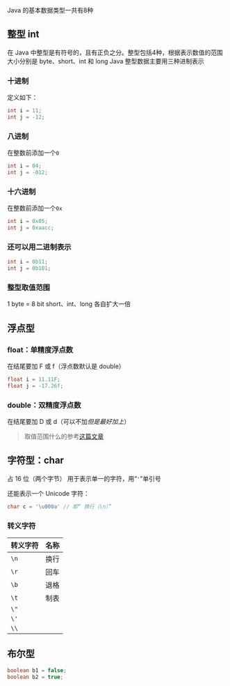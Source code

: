 Java 的基本数据类型一共有8种
## 整型 int
在 Java 中整型是有符号的，且有正负之分。整型包括4种，根据表示数值的范围大小分别是 byte、short、int 和 long
Java 整型数据主要用三种进制表示
### 十进制
定义如下：
```java
int i = 11;
int j = -12;
```
### 八进制
在整数前添加一个`0`
```java
int i = 04;
int j = -012;
```
### 十六进制
在整数前添加一个`0x`
```java
int i = 0x05;
int j = 0xaacc;
```
### 还可以用二进制表示
```java
int i = 0b11;
int j = 0b101;
```
### 整型取值范围
1 byte = 8 bit
short、int、long 各自扩大一倍
## 浮点型
### float：单精度浮点数
在结尾要加 F 或 f（浮点数默认是 double）
```java
float i = 11.11F;
float j = -17.26f;
```
### double：双精度浮点数
在结尾要加 D 或 d（可以不加*但是最好加上*）
>取值范围什么的参考[这篇文章](https://blog.csdn.net/shichimiyasatone/article/details/85276316)
## 字符型：char
占 16 位（两个字节）
用于表示单一的字符，用“`'`”单引号

还能表示一个 Unicode 字符：
```java
char c = '\u000a' // 即“ 换行（\n）”
```
### 转义字符
转义字符|名称
-|-
`\n`|换行
`\r`|回车
`\b`|退格
`\t`|制表
`\"`|
`\'`|
`\\`|
## 布尔型
```java
boolean b1 = false;
boolean b2 = true;
```

